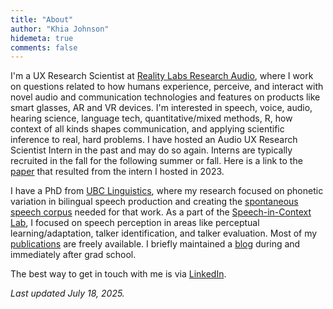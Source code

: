 ```yaml
---
title: "About"
author: "Khia Johnson"
hidemeta: true
comments: false
---
```


I'm a UX Research Scientist at [Reality Labs Research Audio](https://about.fb.com/news/2020/09/facebook-reality-labs-research-future-of-audio/), where I work on questions related to how humans experience, perceive, and interact with novel audio and communication technologies and features on products like smart glasses, AR and VR devices. I'm interested in speech, voice, audio, hearing science, language tech, quantitative/mixed methods, R, how context of all kinds shapes communication, and applying scientific inference to real, hard problems. I have hosted an Audio UX Research Scientist Intern in the past and may do so again. Interns are typically recruited in the fall for the following summer or fall. Here is a link to the [paper](https://doi.org/10.1016/j.chbr.2024.100451) that resulted from the intern I hosted in 2023.

I have a PhD from [UBC Linguistics](https://linguistics.ubc.ca/), where my research focused on phonetic variation in bilingual speech production and creating the [spontaneous speech corpus](https://spice-corpus.readthedocs.io/) needed for that work. As a part of the [Speech-in-Context Lab](https://speechincontext.arts.ubc.ca/), I focused on speech perception in areas like perceptual learning/adaptation, talker identification, and talker evaluation. Most of my [publications](/publications.md) are freely available. I briefly maintained a [blog](/post/) during and immediately after grad school.

The best way to get in touch with me is via [LinkedIn](https://www.linkedin.com/in/khiajohnson/).

*Last updated July 18, 2025.*